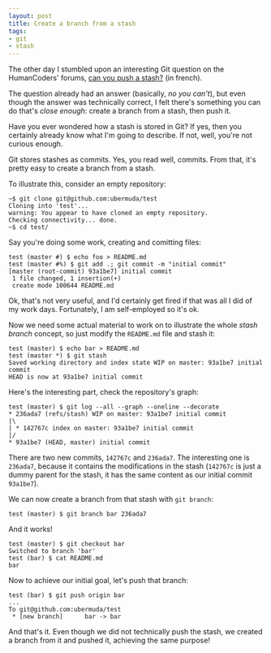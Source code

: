 ```yaml
---
layout: post
title: Create a branch from a stash
tags:
- git
- stash
---
```


The other day I stumbled upon an interesting Git question on the HumanCoders' forums, [can you push a stash?](https://forum.humancoders.com/t/peut-on-pusher-un-stash/390) (in french).

The question already had an answer (basically, *no you can't*), but even though the answer was technically correct, I felt there's something you can do that's *close enough*: create a branch from a stash, then push it.

Have you ever wondered how a stash is stored in Git? If yes, then you certainly already know what I'm going to describe. If not, well, you're not curious enough.

Git stores stashes as commits. Yes, you read well, commits. From that, it's pretty easy to create a branch from a stash.

To illustrate this, consider an empty repository:

    ~$ git clone git@github.com:ubermuda/test
    Cloning into 'test'...
    warning: You appear to have cloned an empty repository.
    Checking connectivity... done.
    ~$ cd test/

Say you're doing some work, creating and comitting files:

    test (master #) $ echo foo > README.md
    test (master #%) $ git add .; git commit -m "initial commit"
    [master (root-commit) 93a1be7] initial commit
     1 file changed, 1 insertion(+)
     create mode 100644 README.md

Ok, that's not very useful, and I'd certainly get fired if that was all I did of my work days. Fortunately, I am self-employed so it's ok.

Now we need some actual material to work on to illustrate the whole *stash branch* concept, so just modify the `README.md` file and stash it:

    test (master) $ echo bar > README.md
    test (master *) $ git stash
    Saved working directory and index state WIP on master: 93a1be7 initial commit
    HEAD is now at 93a1be7 initial commit

Here's the interesting part, check the repository's graph:

    test (master) $ git log --all --graph --oneline --decorate
    * 236ada7 (refs/stash) WIP on master: 93a1be7 initial commit
    |\
    | * 142767c index on master: 93a1be7 initial commit
    |/
    * 93a1be7 (HEAD, master) initial commit

There are two new commits, `142767c` and `236ada7`. The interesting one is `236ada7`, because it contains the modifications in the stash (`142767c` is just a dummy parent for the stash, it has the same content as our initial commit `93a1be7`).

We can now create a branch from that stash with `git branch`:

    test (master) $ git branch bar 236ada7

And it works!

    test (master) $ git checkout bar
    Switched to branch 'bar'
    test (bar) $ cat README.md
    bar

Now to achieve our initial goal, let's push that branch:

    test (bar) $ git push origin bar
    ...
    To git@github.com:ubermuda/test
     * [new branch]      bar -> bar

And that's it. Even though we did not technically push the stash, we created a branch from it and pushed it, achieving the same purpose!